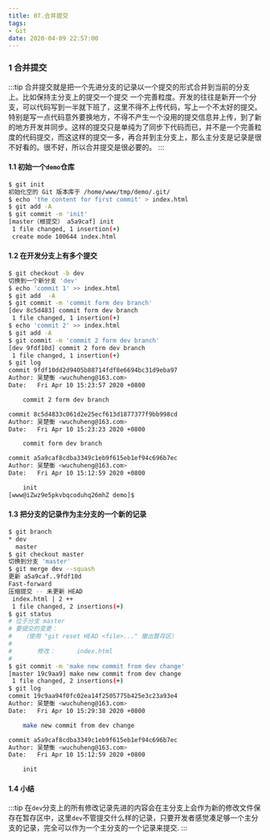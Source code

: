 ```yaml
---
title: 07.合并提交
tags:
- Git
date: 2020-04-09 22:57:00
---
```

### 1 合并提交

:::tip
合并提交就是把一个先进分支的记录以一个提交的形式合并到当前的分支上。比如保持主分支上的提交一个提交 一个完善粒度。开发的往往是新开一个分支，可以代码写到一半就下班了，这里不得不上传代码，写上一个不太好的提交。特别是写一点代码意外要换地方，不得不产生一个没用的提交信息并上传，到了新的地方开发并同步。这样的提交只是单纯为了同步下代码而已，并不是一个完善粒度的代码提交，而这这样的提交一多，再合并到主分支上，那么主分支是记录是很不好看的。很不好，所以合并提交是很必要的。
:::

#### 1.1 初始一个`demo`仓库

``` bash
$ git init
初始化空的 Git 版本库于 /home/www/tmp/demo/.git/
$ echo 'the content for first commit' > index.html
$ git add -A
$ git commit -m 'init'
[master（根提交） a5a9caf] init
 1 file changed, 1 insertion(+)
 create mode 100644 index.html

```
<!--more-->

#### 1.2 在开发分支上有多个提交
``` bash
$ git checkout -b dev
切换到一个新分支 'dev'
$ echo 'commit 1' >> index.html
$ git add  -A
$ git commit -m 'commit form dev branch'
[dev 8c5d483] commit form dev branch
 1 file changed, 1 insertion(+)
$ echo 'commit 2' >> index.html
$ git add -A
$ git commit -m 'commit 2 form dev branch'
[dev 9fdf10d] commit 2 form dev branch
 1 file changed, 1 insertion(+)
$ git log
commit 9fdf10dd2d9405b88714fdf8e6694bc31d9eba97
Author: 吴楚衡 <wuchuheng@163.com>
Date:   Fri Apr 10 15:23:57 2020 +0800

    commit 2 form dev branch

commit 8c5d4833c061d2e25ecf613d1877377f9bb998cd
Author: 吴楚衡 <wuchuheng@163.com>
Date:   Fri Apr 10 15:23:23 2020 +0800

    commit form dev branch

commit a5a9caf8cdba3349c1eb9f615eb1ef94c696b7ec
Author: 吴楚衡 <wuchuheng@163.com>
Date:   Fri Apr 10 15:12:59 2020 +0800

    init
[www@iZwz9e5pkvbqcoduhq26mhZ demo]$
```

#### 1.3 把分支的记录作为主分支的一个新的记录

``` bash
$ git branch
* dev
  master
$ git checkout master
切换到分支 'master'
$ git merge dev --squash
更新 a5a9caf..9fdf10d
Fast-forward
压缩提交 -- 未更新 HEAD
 index.html | 2 ++
 1 file changed, 2 insertions(+)
$ git status
# 位于分支 master
# 要提交的变更：
#   （使用 "git reset HEAD <file>..." 撤出暂存区）
#
#       修改：      index.html
#
$ git commit -m 'make new commit from dev change'
[master 19c9aa9] make new commit from dev change
 1 file changed, 2 insertions(+)
$ git log
commit 19c9aa94f0fc02ea14f2505775b425e3c23a93e4
Author: 吴楚衡 <wuchuheng@163.com>
Date:   Fri Apr 10 15:29:38 2020 +0800

    make new commit from dev change

commit a5a9caf8cdba3349c1eb9f615eb1ef94c696b7ec
Author: 吴楚衡 <wuchuheng@163.com>
Date:   Fri Apr 10 15:12:59 2020 +0800

    init
```

#### 1.4 小结

:::tip
在`dev`分支上的所有修改记录先进的内容会在主分支上会作为新的修改文件保存在暂存区中，这里`dev`不管提交什么样的记录，只要开发者感觉凑足够一个主分支的记录，完全可以作为一个主分支的一个记录来提交.
:::


